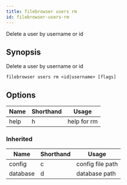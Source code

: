 ```yaml
---
title: filebrowser users rm
id: filebrowser-users-rm
---
```


Delete a user by username or id

## Synopsis

Delete a user by username or id

```
filebrowser users rm <id|username> [flags]
```

## Options

| Name | Shorthand | Usage |
|------|-----------|-------|
|help|h|help for rm|

### Inherited

| Name | Shorthand | Usage |
|------|-----------|-------|
|config|c|config file path|
|database|d|database path|

